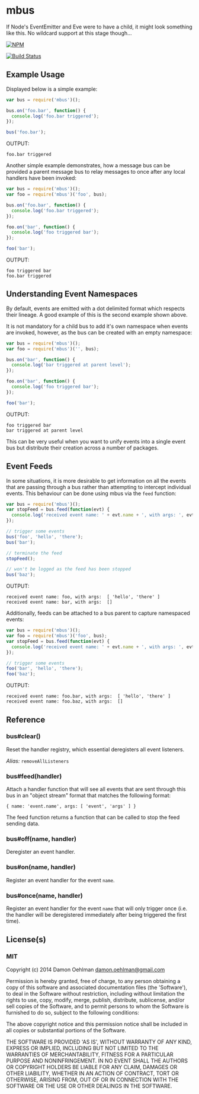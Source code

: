 # mbus

If Node's EventEmitter and Eve were to have a child, it might look something like this.
No wildcard support at this stage though...


[![NPM](https://nodei.co/npm/mbus.png)](https://nodei.co/npm/mbus/)

[![Build Status](https://img.shields.io/travis/DamonOehlman/mbus.svg?branch=master)](https://travis-ci.org/DamonOehlman/mbus) 

## Example Usage

Displayed below is a simple example:

```js
var bus = require('mbus')();

bus.on('foo.bar', function() {
  console.log('foo.bar triggered');
});

bus('foo.bar');

```

OUTPUT:

```
foo.bar triggered
```

Another simple example demonstrates, how a message bus can be provided a
parent message bus to relay messages to once after any local handlers have
been invoked:

```js
var bus = require('mbus')();
var foo = require('mbus')('foo', bus);

bus.on('foo.bar', function() {
  console.log('foo.bar triggered');
});

foo.on('bar', function() {
  console.log('foo triggered bar');
});

foo('bar');

```

OUTPUT:

```
foo triggered bar
foo.bar triggered
```

## Understanding Event Namespaces

By default, events are emitted with a dot delimited format which respects
their lineage.  A good example of this is the second example shown above.

It is not mandatory for a child bus to add it's own namespace when events
are invoked, however, as the bus can be created with an empty namespace:

```js
var bus = require('mbus')();
var foo = require('mbus')('', bus);

bus.on('bar', function() {
  console.log('bar triggered at parent level');
});

foo.on('bar', function() {
  console.log('foo triggered bar');
});

foo('bar');

```

OUTPUT:

```
foo triggered bar
bar triggered at parent level
```

This can be very useful when you want to unify events into a single event
bus but distribute their creation across a number of packages.

## Event Feeds

In some situations, it is more desirable to get information on all the
events that are passing through a bus rather than attempting to intercept
individual events.  This behaviour can be done using mbus via the `feed`
function:

```js
var bus = require('mbus')();
var stopFeed = bus.feed(function(evt) {
  console.log('received event name: ' + evt.name + ', with args: ', evt.args);
});

// trigger some events
bus('foo', 'hello', 'there');
bus('bar');

// terminate the feed
stopFeed();

// won't be logged as the feed has been stopped
bus('baz');

```

OUTPUT:

```
received event name: foo, with args:  [ 'hello', 'there' ]
received event name: bar, with args:  []
```

Additionally, feeds can be attached to a bus parent to capture namespaced
events:

```js
var bus = require('mbus')();
var foo = require('mbus')('foo', bus);
var stopFeed = bus.feed(function(evt) {
  console.log('received event name: ' + evt.name + ', with args: ', evt.args);
});

// trigger some events
foo('bar', 'hello', 'there');
foo('baz');

```

OUTPUT:

```
received event name: foo.bar, with args:  [ 'hello', 'there' ]
received event name: foo.baz, with args:  []
```

## Reference

### bus#clear()

Reset the handler registry, which essential deregisters all event listeners.

_Alias:_ `removeAllListeners`

### bus#feed(handler)

Attach a handler function that will see all events that are sent through
this bus in an "object stream" format that matches the following format:

```
{ name: 'event.name', args: [ 'event', 'args' ] }
```

The feed function returns a function that can be called to stop the feed
sending data.

### bus#off(name, handler)

Deregister an event handler.

### bus#on(name, handler)

Register an event handler for the event `name`.

### bus#once(name, handler)

Register an event handler for the event `name` that will only
trigger once (i.e. the handler will be deregistered immediately after
being triggered the first time).

## License(s)

### MIT

Copyright (c) 2014 Damon Oehlman <damon.oehlman@gmail.com>

Permission is hereby granted, free of charge, to any person obtaining
a copy of this software and associated documentation files (the
'Software'), to deal in the Software without restriction, including
without limitation the rights to use, copy, modify, merge, publish,
distribute, sublicense, and/or sell copies of the Software, and to
permit persons to whom the Software is furnished to do so, subject to
the following conditions:

The above copyright notice and this permission notice shall be
included in all copies or substantial portions of the Software.

THE SOFTWARE IS PROVIDED 'AS IS', WITHOUT WARRANTY OF ANY KIND,
EXPRESS OR IMPLIED, INCLUDING BUT NOT LIMITED TO THE WARRANTIES OF
MERCHANTABILITY, FITNESS FOR A PARTICULAR PURPOSE AND NONINFRINGEMENT.
IN NO EVENT SHALL THE AUTHORS OR COPYRIGHT HOLDERS BE LIABLE FOR ANY
CLAIM, DAMAGES OR OTHER LIABILITY, WHETHER IN AN ACTION OF CONTRACT,
TORT OR OTHERWISE, ARISING FROM, OUT OF OR IN CONNECTION WITH THE
SOFTWARE OR THE USE OR OTHER DEALINGS IN THE SOFTWARE.

